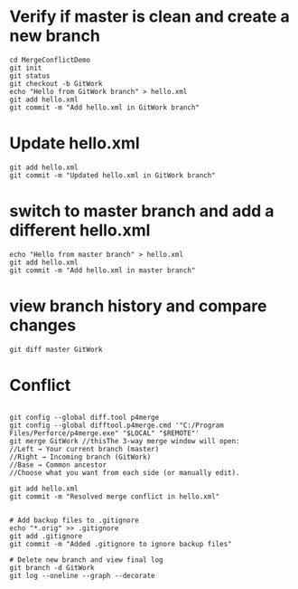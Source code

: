 # Verify if master is clean and create a new branch
```mkdir MergeConflictDemo
cd MergeConflictDemo
git init
git status
git checkout -b GitWork
echo "Hello from GitWork branch" > hello.xml
git add hello.xml
git commit -m "Add hello.xml in GitWork branch"
```
# Update hello.xml
```echo "Updated content from GitWork branch" > hello.xml
git add hello.xml
git commit -m "Updated hello.xml in GitWork branch"
```
# switch to master branch and add a different hello.xml
```git checkout master
echo "Hello from master branch" > hello.xml
git add hello.xml
git commit -m "Add hello.xml in master branch"
```
# view branch history and compare changes
```git log --oneline --graph --decorate --all
git diff master GitWork
```
# Conflict
```git merge GitWork //the merge will raise conflict

git config --global diff.tool p4merge
git config --global difftool.p4merge.cmd '"C:/Program Files/Perforce/p4merge.exe" "$LOCAL" "$REMOTE"'
git merge GitWork //thisThe 3-way merge window will open:
//Left → Your current branch (master)
//Right → Incoming branch (GitWork)
//Base → Common ancestor
//Choose what you want from each side (or manually edit).

git add hello.xml
git commit -m "Resolved merge conflict in hello.xml"


# Add backup files to .gitignore
echo "*.orig" >> .gitignore
git add .gitignore
git commit -m "Added .gitignore to ignore backup files"

# Delete new branch and view final log
git branch -d GitWork
git log --oneline --graph --decorate
```











